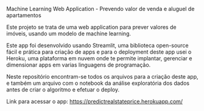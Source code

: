 
Machine Learning Web Application - Prevendo valor de venda e aluguel de apartamentos

Este projeto se trata de uma web application para prever valores de imóveis, usando um modelo de machine learning.

Este app foi desenvolvido usando Streamlit, uma biblioteca open-source fácil e prática para criação de apps e 
para o deployment deste app usei o Heroku, uma plataforma em nuvem onde te permite implantar, gerenciar e dimensionar apps em varias linguagens de programação.

Neste repositório encontram-se todos os arquivos para a criação deste app, e também um arquivo com o notebook da análise exploratória dos dados antes de criar o algoritmo e efetuar o deploy.

Link para acessar o app: https://predictrealstateprice.herokuapp.com/

